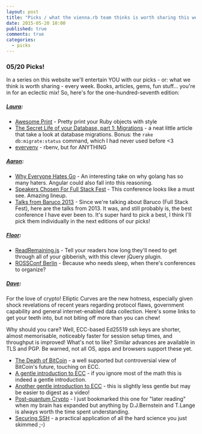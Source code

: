```yaml
---
layout: post
title: "Picks / what the vienna.rb team thinks is worth sharing this week"
date: 2015-05-20 10:00
published: true
comments: true
categories:
  - picks
---
```


### 05/20 Picks!

In a series on this website we'll entertain YOU with our picks - or: what we think is worth sharing - every week.
Books, articles, gems, fun stuff... you're in for an eclectic mix! So, here's for the one-hundred-seventh edition:

##### [Laura][1]:
- [Awesome Print][2] - Pretty print your Ruby objects with style
- [The Secret Life of your Database, part 1: Migrations][3] - a neat little article that take a look at database migrations. Bonus: the `rake db:migrate:status` command, which I had never used before <3
- [everyenv][4] - rbenv, but for ANYTHING

##### [Aaron][5]:
- [Why Everyone Hates Go][6] - An interesting take on why golang has so many haters. Angular could also fall into this reasoning.
- [Speakers Chosen For Full Stack Fest][7] - This conference looks like a must see. Amazing lineup.
- [Talks from Baruco 2013][8] - Since we're talking about Baruco (Full Stack Fest), here are the talks from 2013. It was, and still probably is, the best conference I have ever been to. It's super hard to pick a best, I think I'll pick them individually in the next editions of our picks!

##### [Floor][9]:
- [ReadRemaining.js][11] - Tell your readers how long they'll need to get through all of your gibberish, with this clever jQuery plugin.
- [ROSSConf Berlin][12] - Because who needs sleep, when there's conferences to organize?

##### [Dave][13]:

For the love of crypto! Elliptic Curves are the new hotness, especially
given shock revelations of recent years regarding protocol flaws, government
capability and general internet-enabled data collection. Here's some links
to get your teeth into, but not biting off more than you can chew!

Why should you care? Well, ECC-based Ed25519 ssh keys are shorter, almost
memorisable, noticeably faster for session setup times, and throughput is
improved! What's not to like? Similar advances are available in TLS and PGP.
Be warned, not all OS, apps and browsers support these yet.

- [The Death of BitCoin][14] - a well supported but controversial view of BitCoin's future, touching on ECC.
- [A gentle introduction to ECC][15] - if you ignore most of the math this is indeed a gentle introduction.
- [Another gentle introduction to ECC][16] - this is slightly less gentle but may be easier to digest as a video!
- [Post-quantum Crypto][17] - I just bookmarked this one for "later reading" when my brain has expanded but anything by D.J.Bernstein and T.Lange is always worth the time spent understanding.
- [Securing SSH][18] - a practical application of all the hard science you just skimmed ;-)

[1]: http://www.twitter.com/alicetragedy
[2]: https://github.com/michaeldv/awesome_print
[3]: http://vaidehijoshi.github.io/blog/2015/05/19/the-secret-life-of-your-database-part-1-migrations/
[4]: https://github.com/mislav/everyenv
[5]: http://www.twitter.com/mraaroncruz
[6]: http://npf.io/2014/10/why-everyone-hates-go/
[7]: http://www.fullstackfest.com/#speakers-section
[8]: https://www.youtube.com/results?search_query=baruco+2013&page=&utm_source=opensearch
[9]: http://www.twitter.com/floordrees 
[11]: http://aerolab.github.io/readremaining.js
[12]: http://www.rossconf.io/event/berlin.html
[13]: http://twitter.com/dch__
[14]: http://tonyarcieri.com/the-death-of-bitcoin
[15]: http://andrea.corbellini.name/2015/05/17/elliptic-curve-cryptography-a-gentle-introduction/
[16]: https://www.youtube.com/watch?v=l6jTFxQaUJA
[17]: http://pqcrypto.org/
[18]: https://stribika.github.io/2015/01/04/secure-secure-shell.html

